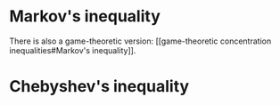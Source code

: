 

# Markov's inequality 

There is also a game-theoretic version: [[game-theoretic concentration inequalities#Markov's inequality]]. 

# Chebyshev's inequality 


